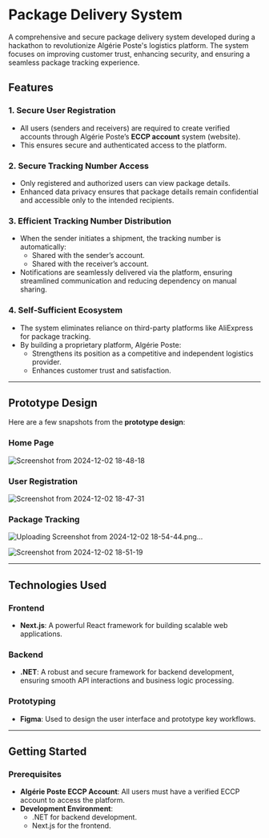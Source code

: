 # Package Delivery System  

A comprehensive and secure package delivery system developed during a hackathon to revolutionize Algérie Poste's logistics platform. The system focuses on improving customer trust, enhancing security, and ensuring a seamless package tracking experience.  

## Features  

### 1. Secure User Registration  
- All users (senders and receivers) are required to create verified accounts through Algérie Poste’s **ECCP account** system (website).  
- This ensures secure and authenticated access to the platform.  

### 2. Secure Tracking Number Access  
- Only registered and authorized users can view package details.  
- Enhanced data privacy ensures that package details remain confidential and accessible only to the intended recipients.  

### 3. Efficient Tracking Number Distribution  
- When the sender initiates a shipment, the tracking number is automatically:  
  - Shared with the sender’s account.  
  - Shared with the receiver’s account.  
- Notifications are seamlessly delivered via the platform, ensuring streamlined communication and reducing dependency on manual sharing.  

### 4. Self-Sufficient Ecosystem  
- The system eliminates reliance on third-party platforms like AliExpress for package tracking.  
- By building a proprietary platform, Algérie Poste:  
  - Strengthens its position as a competitive and independent logistics provider.  
  - Enhances customer trust and satisfaction.  

---

## Prototype Design  

Here are a few snapshots from the **prototype design**:  

### Home Page  

![Screenshot from 2024-12-02 18-48-18](https://github.com/user-attachments/assets/d23db302-4311-46a8-83d7-9b15ea1acf8a)


### User Registration  
![Screenshot from 2024-12-02 18-47-31](https://github.com/user-attachments/assets/c86cb3ab-144d-49a9-b109-82463211aed0)

### Package Tracking  

![Uploading Screenshot from 2024-12-02 18-54-44.png…]()

![Screenshot from 2024-12-02 18-51-19](https://github.com/user-attachments/assets/04f15703-62e3-428b-9730-9ed40199e4d9)


---

## Technologies Used  

### Frontend  
- **Next.js**: A powerful React framework for building scalable web applications.  

### Backend  
- **.NET**: A robust and secure framework for backend development, ensuring smooth API interactions and business logic processing.  

### Prototyping  
- **Figma**: Used to design the user interface and prototype key workflows.  

---

## Getting Started  

### Prerequisites  
- **Algérie Poste ECCP Account**: All users must have a verified ECCP account to access the platform.  
- **Development Environment**:  
  - .NET for backend development.  
  - Next.js for the frontend.  

